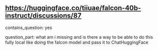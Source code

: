 ## https://huggingface.co/tiiuae/falcon-40b-instruct/discussions/87

contains_question: yes

question_part: what am i missing and is there a way to be able to do this fully local like doing the falcon model and pass it to ChatHuggingFace